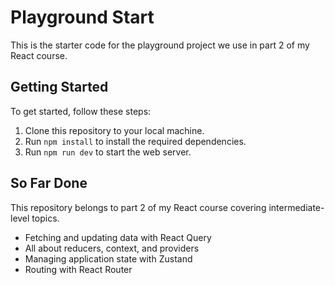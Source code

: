 # Playground Start

This is the starter code for the playground project we use in part 2 of my React course.

## Getting Started

To get started, follow these steps:

1. Clone this repository to your local machine.
2. Run `npm install` to install the required dependencies.
3. Run `npm run dev` to start the web server.

## So Far Done

This repository belongs to part 2 of my React course covering intermediate-level topics.

- Fetching and updating data with React Query
- All about reducers, context, and providers
- Managing application state with Zustand
- Routing with React Router
